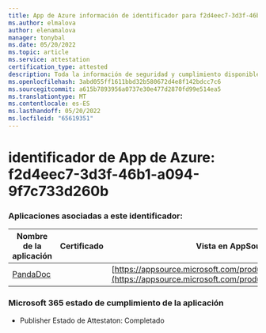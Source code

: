 ```yaml
---
title: App de Azure información de identificador para f2d4eec7-3d3f-46b1-a094-9f7c733d260b
ms.author: elmalova
author: elenamalova
manager: tonybal
ms.date: 05/20/2022
ms.topic: article
ms.service: attestation
certification_type: attested
description: Toda la información de seguridad y cumplimiento disponible para f2d4eec7-3d3f-46b1-a094-9f7c733d260b.
ms.openlocfilehash: 3abd055ff1611bbd32b580672d4e8f142bdcc7c6
ms.sourcegitcommit: a615b7893956a0737e30e477d2870fd99e514ea5
ms.translationtype: MT
ms.contentlocale: es-ES
ms.lasthandoff: 05/20/2022
ms.locfileid: "65619351"
---
```

# <a name="azure-app-id-f2d4eec7-3d3f-46b1-a094-9f7c733d260b"></a>identificador de App de Azure: f2d4eec7-3d3f-46b1-a094-9f7c733d260b


### <a name="apps-associated-with-this-id"></a>Aplicaciones asociadas a este identificador:
| **Nombre de la aplicación** | **Certificado** | **Vista en AppSource** |
|--------------|---------------|-----------------------|
| [PandaDoc](../forward/WA200002927.md) |  | [https://appsource.microsoft.com/product/office/WA200002927](https://appsource.microsoft.com/product/office/WA200002927) |

### <a name="microsoft-365-app-compliance-status"></a>Microsoft 365 estado de cumplimiento de la aplicación
- Publisher Estado de Attestaton: Completado
